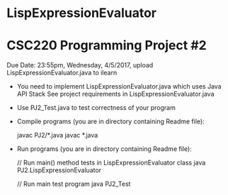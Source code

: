 # LispExpressionEvaluator
CSC220 Programming Project #2
=============================
 
Due Date: 23:55pm, Wednesday, 4/5/2017, 
          upload LispExpressionEvaluator.java to ilearn

- You need to implement LispExpressionEvaluator.java which uses Java API Stack
  See project requirements in LispExpressionEvaluator.java

- Use PJ2_Test.java to test correctness of your program

- Compile programs (you are in directory containing Readme file):
	
  javac PJ2/*.java
  javac *.java

- Run programs (you are in directory containing Readme file):

  // Run main() method tests in LispExpressionEvaluator class
  java PJ2.LispExpressionEvaluator

  // Run main test program
  java PJ2_Test
